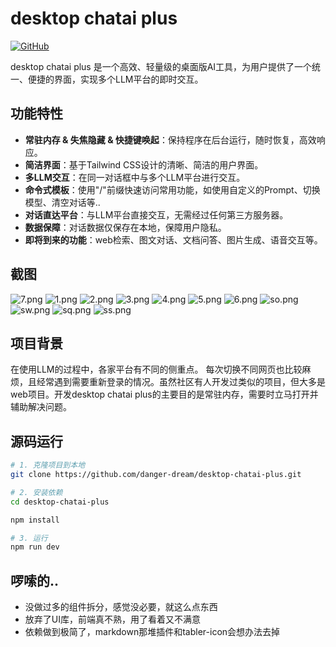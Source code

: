 # desktop chatai plus

[![GitHub](https://img.shields.io/badge/Github-Repo-blue?logo=github)](https://github.com/danger-dream/desktop-chatai-plus)

desktop chatai plus 是一个高效、轻量级的桌面版AI工具，为用户提供了一个统一、便捷的界面，实现多个LLM平台的即时交互。

## 功能特性

- **常驻内存 & 失焦隐藏 & 快捷键唤起**：保持程序在后台运行，随时恢复，高效响应。
- **简洁界面**：基于Tailwind CSS设计的清晰、简洁的用户界面。
- **多LLM交互**：在同一对话框中与多个LLM平台进行交互。
- **命令式模板**：使用\"/\"前缀快速访问常用功能，如使用自定义的Prompt、切换模型、清空对话等..
- **对话直达平台**：与LLM平台直接交互，无需经过任何第三方服务器。
- **数据保障**：对话数据仅保存在本地，保障用户隐私。
- **即将到来的功能**：web检索、图文对话、文档问答、图片生成、语音交互等。

## 截图
![7.png](images/7.png)
![1.png](./images/1.png)
![2.png](images/2.png)
![3.png](images/3.png)
![4.png](images/4.png)
![5.png](images/5.png)
![6.png](images/6.png)
![so.png](images/so.png)
![sw.png](images/sw.png)
![sq.png](images/sq.png)
![ss.png](images/ss.png)


## 项目背景
在使用LLM的过程中，各家平台有不同的侧重点。 每次切换不同网页也比较麻烦，且经常遇到需要重新登录的情况。虽然社区有人开发过类似的项目，但大多是web项目。开发desktop chatai plus的主要目的是常驻内存，需要时立马打开并辅助解决问题。


## 源码运行

```bash
# 1. 克隆项目到本地
git clone https://github.com/danger-dream/desktop-chatai-plus.git

# 2. 安装依赖
cd desktop-chatai-plus

npm install

# 3. 运行
npm run dev
```

## 啰嗦的..
- 没做过多的组件拆分，感觉没必要，就这么点东西
- 放弃了UI库，前端真不熟，用了看着又不满意
- 依赖做到极简了，markdown那堆插件和tabler-icon会想办法去掉
